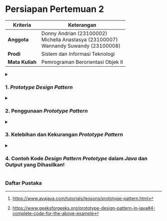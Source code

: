 # Persiapan Pertemuan 2

| Kriteria | Keterangan |
|--|--|
| **Anggota** | Donny Andrian       (23100002) <br/>Michella Anastasya  (23100007) <br/>Wannandy Suwandy    (23100008) |
| **Prodi** | Sistem dan Informasi Teknologi |
| **Mata Kuliah** | Pemrograman Berorientasi Objek II |

<details>
<summary>

### 1. *Prototype Design Pattern*</summary>

*Prototype pattern* adalah salah satu pola desain dalam kategori *Creational Pattern* yang digunakan untuk membuat objek baru dengan menduplikasi objek yang sudah ada. Pola ini memungkinkan pembuatan objek tanpa harus bergantung pada kelas spesifiknya.

</details>

<details>
<summary>

### 2.  Penggunaan *Prototype Pattern*</summary>

*Prototype pattern* digunakan ketika proses pembuatan objek sangat mahal (misalnya membutuhkan banyak sumber daya atau waktu), setelah itu jika objek memiliki banyak konfigurasi yang kompleks dan ingin menghindari inisialisasi ulang dari awal dan pada saat ingin mengurangi ketergantungan pada `constructor` dan subkelas.

</details>

<details>
<summary>

### 3.  Kelebihan dan Kekurangan *Prototype Pattern*</summary>

Kelebihan *prototype pattern* adalah meningkatkan performa dengan menghindari pembuatan objek dari nol, mengurangi kompleksitas kode dengan menghindari inisialisasi berulang dan memungkinkan pembuatan objek baru dengan sedikit modifikasi dari objek yang ada.

Sedangkan kekurangan dari *prototype pattern* adalah membutuhkan implementasi metode `clone()`, yang bisa menjadi rumit jika objek memiliki referensi ke objek lain dan sulit digunakan jika objek memiliki banyak dependensi atau mengandalkan sumber daya eksternal.

</details>

<details>
<summary>

### 4.  Contoh Kode *Design Pattern Prototype* dalam *Java* dan Output yang Dihasilkan!
</summary>

#### Contoh 1
> Keseluruhan kode yang terdapat pada bagian ini dapat ditemukan pada [PrototypeExample.java](PrototypeExample.java). Kode yang terlampir pada bagian ini merupakan hanya sebagian yang menampilkan informasi penting terkait *prototype pattern*.

```java
class Bird implements Cloneable {
    String species;

    @Override
    public Cloneable clone() {
        try {
            return(Bird) super.clone();
        } catch (CloneNotSupportedException e) {
            return null;
        }
    }
}
```

Kelas `Bird` memiliki atribut `species` dan mengimplementasikan `Cloneable`, yang memungkinkan objek untuk diduplikasi melalui metode `clone()`. Metode `clone()` menggunakan `super.clone()` untuk membuat salinan objek. Karena `super.clone()` bisa melempar `CloneNotSupportedException`, maka digunakan blok `try-catch` untuk menangani kemungkinan error. Jika cloning gagal, metode akan menangkap *exception* dan mengembalikan `null` agar program tetap berjalan tanpa error.

Dalam kelas `PrototypeExample`, objek `Bird` pertama (`bird1`) dibuat dengan *species* "Chicken", lalu duplikasi menjadi `bird2` menggunakan `clone()`. Kedua objek kemudian ditampilkan, menunjukkan bahwa `bird2` adalah salinan dari `bird1` dengan atribut yang sama.[^1]

Adapun output yang diberikan setelah program dijalankan sebagai berikut.

``` plaintext
Bird 1: This species of bird is Chicken
Bird 2: This species of bird is Chicken
```

---------------------------------------------------

#### Contoh 2
> Keseluruhan kode yang terdapat pada bagian ini dapat ditemukan pada [PrototypeExample2.java](PrototypeExample2.java). Kode yang terlampir pada bagian ini merupakan hanya sebagian yang menampilkan informasi penting terkait *prototype pattern*.

```java
// Prototype interface
interface Shape {
    Shape clone();  // Make a copy of itself
    void draw();    // Draw the shape
}


// Concrete prototype
class Circle implements Shape {
    private String color;

    // This creates a copy of the circle.
    @Override
    public Shape clone() {
        return new Circle(this.color);
    }
}


// Client code
class ShapeClient {
    private Shape shapePrototype;

    // This method creates a new shape using the prototype.
    public Shape createShape() {
        return shapePrototype.clone();
    }
}

// Main class: PrototypeExample2
```

Pada kelas utama, `PrototypeExample2`, kita membuat prototipe konkret (`circlePrototype`) yakni lingkaran merah. Kita kemudian membuat `ShapeClient` dan memberikannya prototipe lingkaran merah. *Client* menggunakan prototipe tersebut untuk membuat bentuk baru (`redCircle`) menggunakan metode `createShape()`. Terakhir, kita menggambar lingkaran merah yang baru dibuat menggunakan metode `draw()`.[^2]

Adapun output yang diberikan setelah metode `draw()` dijalankan sebagai berikut.
``` plaintext
Drawing a red circle.
```

</details>

### Daftar Pustaka
[^1]: https://www.avajava.com/tutorials/lessons/prototype-pattern.html
[^2]: https://www.geeksforgeeks.org/prototype-design-pattern-in-java#4-complete-code-for-the-above-example
